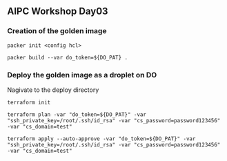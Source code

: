 ## AIPC Workshop Day03 

### Creation of the golden image

```
packer init <config hcl>
```

```
packer build --var do_token=${DO_PAT} .
```

### Deploy the golden image as a droplet on DO

Nagivate to the deploy directory

```
terraform init
```

```
terraform plan -var "do_token=${DO_PAT}" -var "ssh_private_key=/root/.ssh/id_rsa" -var "cs_password=password123456" -var "cs_domain=test"
```

```
terraform apply --auto-approve -var "do_token=${DO_PAT}" -var "ssh_private_key=/root/.ssh/id_rsa" -var "cs_password=password123456" -var "cs_domain=test"
```